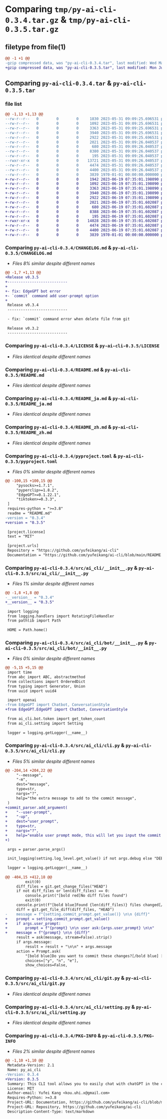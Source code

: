 # Comparing `tmp/py-ai-cli-0.3.4.tar.gz` & `tmp/py-ai-cli-0.3.5.tar.gz`

## filetype from file(1)

```diff
@@ -1 +1 @@
-gzip compressed data, was "py-ai-cli-0.3.4.tar", last modified: Wed May 31 09:09:44 2023, max compression
+gzip compressed data, was "py-ai-cli-0.3.5.tar", last modified: Mon Jun 19 07:35:20 2023, max compression
```

## Comparing `py-ai-cli-0.3.4.tar` & `py-ai-cli-0.3.5.tar`

### file list

```diff
@@ -1,13 +1,13 @@
--rw-r--r--   0        0        0     1830 2023-05-31 09:09:25.696531 py-ai-cli-0.3.4/CHANGELOG.md
--rw-r--r--   0        0        0     1092 2023-05-31 09:09:25.696531 py-ai-cli-0.3.4/LICENSE
--rw-r--r--   0        0        0     3363 2023-05-31 09:09:25.696531 py-ai-cli-0.3.4/README.md
--rw-r--r--   0        0        0     3940 2023-05-31 09:09:25.696531 py-ai-cli-0.3.4/README_ja.md
--rw-r--r--   0        0        0     2922 2023-05-31 09:09:25.696531 py-ai-cli-0.3.4/README_zh.md
--rw-r--r--   0        0        0     2021 2023-05-31 09:09:26.040537 py-ai-cli-0.3.4/pyproject.toml
--rw-r--r--   0        0        0      680 2023-05-31 09:09:26.040537 py-ai-cli-0.3.4/src/ai_cli/__init__.py
--rw-r--r--   0        0        0     8380 2023-05-31 09:09:26.040537 py-ai-cli-0.3.4/src/ai_cli/bot/__init__.py
--rw-r--r--   0        0        0      195 2023-05-31 09:09:26.040537 py-ai-cli-0.3.4/src/ai_cli/bot/token.py
--rwxr-xr-x   0        0        0    13721 2023-05-31 09:09:26.040537 py-ai-cli-0.3.4/src/ai_cli/cli.py
--rw-r--r--   0        0        0     4474 2023-05-31 09:09:26.040537 py-ai-cli-0.3.4/src/ai_cli/git.py
--rw-r--r--   0        0        0     4400 2023-05-31 09:09:26.040537 py-ai-cli-0.3.4/src/ai_cli/setting.py
--rw-r--r--   0        0        0     3839 1970-01-01 00:00:00.000000 py-ai-cli-0.3.4/PKG-INFO
+-rw-r--r--   0        0        0     1942 2023-06-19 07:35:01.198090 py-ai-cli-0.3.5/CHANGELOG.md
+-rw-r--r--   0        0        0     1092 2023-06-19 07:35:01.198090 py-ai-cli-0.3.5/LICENSE
+-rw-r--r--   0        0        0     3363 2023-06-19 07:35:01.198090 py-ai-cli-0.3.5/README.md
+-rw-r--r--   0        0        0     3940 2023-06-19 07:35:01.198090 py-ai-cli-0.3.5/README_ja.md
+-rw-r--r--   0        0        0     2922 2023-06-19 07:35:01.198090 py-ai-cli-0.3.5/README_zh.md
+-rw-r--r--   0        0        0     2021 2023-06-19 07:35:01.602087 py-ai-cli-0.3.5/pyproject.toml
+-rw-r--r--   0        0        0      680 2023-06-19 07:35:01.602087 py-ai-cli-0.3.5/src/ai_cli/__init__.py
+-rw-r--r--   0        0        0     8388 2023-06-19 07:35:01.602087 py-ai-cli-0.3.5/src/ai_cli/bot/__init__.py
+-rw-r--r--   0        0        0      195 2023-06-19 07:35:01.602087 py-ai-cli-0.3.5/src/ai_cli/bot/token.py
+-rwxr-xr-x   0        0        0    14028 2023-06-19 07:35:01.602087 py-ai-cli-0.3.5/src/ai_cli/cli.py
+-rw-r--r--   0        0        0     4474 2023-06-19 07:35:01.602087 py-ai-cli-0.3.5/src/ai_cli/git.py
+-rw-r--r--   0        0        0     4400 2023-06-19 07:35:01.602087 py-ai-cli-0.3.5/src/ai_cli/setting.py
+-rw-r--r--   0        0        0     3839 1970-01-01 00:00:00.000000 py-ai-cli-0.3.5/PKG-INFO
```

### Comparing `py-ai-cli-0.3.4/CHANGELOG.md` & `py-ai-cli-0.3.5/CHANGELOG.md`

 * *Files 8% similar despite different names*

```diff
@@ -1,7 +1,13 @@
+Release v0.3.5
+---------------------------
+
+- fix: EdgeGPT bot error
+- `commit` command add user-prompt option
+
 Release v0.3.4
 ---------------------------
 
 - fix: `commit` command error when delete file from git
 
 Release v0.3.2
 ---------------------------
```

### Comparing `py-ai-cli-0.3.4/LICENSE` & `py-ai-cli-0.3.5/LICENSE`

 * *Files identical despite different names*

### Comparing `py-ai-cli-0.3.4/README.md` & `py-ai-cli-0.3.5/README.md`

 * *Files identical despite different names*

### Comparing `py-ai-cli-0.3.4/README_ja.md` & `py-ai-cli-0.3.5/README_ja.md`

 * *Files identical despite different names*

### Comparing `py-ai-cli-0.3.4/README_zh.md` & `py-ai-cli-0.3.5/README_zh.md`

 * *Files identical despite different names*

### Comparing `py-ai-cli-0.3.4/pyproject.toml` & `py-ai-cli-0.3.5/pyproject.toml`

 * *Files 0% similar despite different names*

```diff
@@ -100,15 +100,15 @@
     "pysocks>=1.7.1",
     "pyperclip>=1.8.2",
     "EdgeGPT>=0.1.22.1",
     "tiktoken>=0.3.3",
 ]
 requires-python = ">=3.8"
 readme = "README.md"
-version = "0.3.4"
+version = "0.3.5"
 
 [project.license]
 text = "MIT"
 
 [project.urls]
 Repository = "https://github.com/yufeikang/ai-cli"
 Documentation = "https://github.com/yufeikang/ai-cli/blob/main/README.md"
```

### Comparing `py-ai-cli-0.3.4/src/ai_cli/__init__.py` & `py-ai-cli-0.3.5/src/ai_cli/__init__.py`

 * *Files 1% similar despite different names*

```diff
@@ -1,8 +1,8 @@
-__version__ = "0.3.4"
+__version__ = "0.3.5"
 
 import logging
 from logging.handlers import RotatingFileHandler
 from pathlib import Path
 
 HOME = Path.home()
```

### Comparing `py-ai-cli-0.3.4/src/ai_cli/bot/__init__.py` & `py-ai-cli-0.3.5/src/ai_cli/bot/__init__.py`

 * *Files 0% similar despite different names*

```diff
@@ -5,15 +5,15 @@
 import time
 from abc import ABC, abstractmethod
 from collections import OrderedDict
 from typing import Generator, Union
 from uuid import uuid4
 
 import openai
-from EdgeGPT import Chatbot, ConversationStyle
+from EdgeGPT.EdgeGPT import Chatbot, ConversationStyle
 
 from ai_cli.bot.token import get_token_count
 from ai_cli.setting import Setting
 
 logger = logging.getLogger(__name__)
```

### Comparing `py-ai-cli-0.3.4/src/ai_cli/cli.py` & `py-ai-cli-0.3.5/src/ai_cli/cli.py`

 * *Files 5% similar despite different names*

```diff
@@ -204,14 +204,22 @@
     "--message",
     "-m",
     dest="message",
     type=str,
     nargs="?",
     help="the extra message to add to the commit message",
 )
+commit_parser.add_argument(
+    "--user-prompt",
+    "-up",
+    dest="user_prompt",
+    type=str,
+    nargs="?",
+    help="enable user prompt mode, this will let you input the commit message",
+)
 
 args = parser.parse_args()
 
 init_logging(setting.log_level.get_value() if not args.debug else "DEBUG")
 
 logger = logging.getLogger(__name__)
 
@@ -404,15 +412,18 @@
         exit(0)
     diff_files = git.get_change_files("HEAD")
     if not diff_files or len(diff_files) == 0:
         console.print("[bold red]No diff files found")
         exit(0)
     console.print(f"[bold blue]Found {len(diff_files)} files changed[/bold blue]")
     diff = git.get_file_diff(diff_files, "HEAD")
-    message = f"{setting.commit_prompt.get_value()} \n\n {diff}"
+    prompt = setting.commit_prompt.get_value()
+    if args.user_prompt:
+        prompt = f"{prompt} \n\n user ask:{args.user_prompt} \n\n"
+    message = f"{prompt} \n\n {diff}"
     result = ask(message, stream=False).strip()
     if args.message:
         result = result + "\n\n" + args.message
     action = Prompt.ask(
         "[bold blue]Do you want to commit these changes?[/bold blue] [(Yes)y/(No)n/(Edit)e]",
         choices=["y", "n", "e"],
         show_choices=False,
```

### Comparing `py-ai-cli-0.3.4/src/ai_cli/git.py` & `py-ai-cli-0.3.5/src/ai_cli/git.py`

 * *Files identical despite different names*

### Comparing `py-ai-cli-0.3.4/src/ai_cli/setting.py` & `py-ai-cli-0.3.5/src/ai_cli/setting.py`

 * *Files identical despite different names*

### Comparing `py-ai-cli-0.3.4/PKG-INFO` & `py-ai-cli-0.3.5/PKG-INFO`

 * *Files 2% similar despite different names*

```diff
@@ -1,10 +1,10 @@
 Metadata-Version: 2.1
 Name: py_ai_cli
-Version: 0.3.4
+Version: 0.3.5
 Summary: This CLI tool allows you to easily chat with chatGPT in the command line. You can chat with it, ask questions, and even translate text. It also
 License: MIT
 Author-email: Yufei Kang <kou.uhi.x@gmail.com>
 Requires-Python: >=3.8
 Project-URL: Documentation, https://github.com/yufeikang/ai-cli/blob/main/README.md
 Project-URL: Repository, https://github.com/yufeikang/ai-cli
 Description-Content-Type: text/markdown
```

